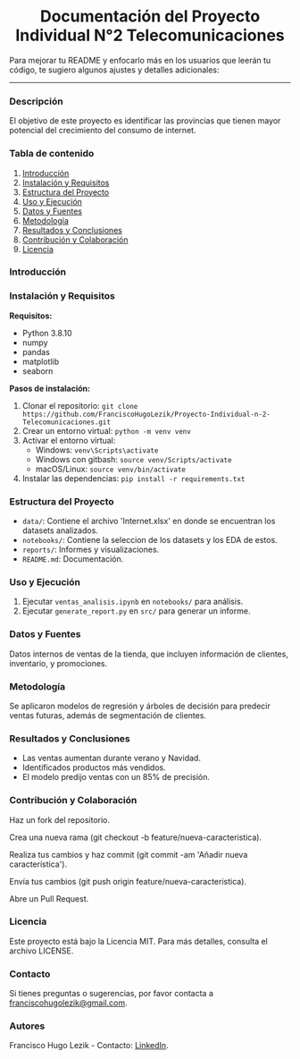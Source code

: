 <h1 align='center'>
<b>Documentación del Proyecto Individual N°2 Telecomunicaciones</b>
</h1>

Para mejorar tu README y enfocarlo más en los usuarios que leerán tu código, te sugiero algunos ajustes y detalles adicionales:

---

### Descripción

El objetivo de este proyecto es identificar las provincias que tienen mayor potencial del crecimiento del consumo de internet.

### Tabla de contenido
1. [Introducción](#introducción)
2. [Instalación y Requisitos](#instalación-y-requisitos)
3. [Estructura del Proyecto](#estructura-del-proyecto)
4. [Uso y Ejecución](#uso-y-ejecución)
5. [Datos y Fuentes](#datos-y-fuentes)
6. [Metodología](#metodología)
7. [Resultados y Conclusiones](#resultados-y-conclusiones)
8. [Contribución y Colaboración](#contribución-y-colaboración)
9. [Licencia](#licencia)

### Introducción

### Instalación y Requisitos
**Requisitos:**
- Python 3.8.10
- numpy
- pandas
- matplotlib
- seaborn

**Pasos de instalación:**
1. Clonar el repositorio: `git clone https://github.com/FranciscoHugoLezik/Proyecto-Individual-n-2-Telecomunicaciones.git`
2. Crear un entorno virtual: `python -m venv venv`
3. Activar el entorno virtual:
   - Windows: `venv\Scripts\activate`
   - Windows con gitbash: `source venv/Scripts/activate`
   - macOS/Linux: `source venv/bin/activate`
4. Instalar las dependencias: `pip install -r requirements.txt`

### Estructura del Proyecto
- `data/`: Contiene el archivo 'Internet.xlsx' en donde se encuentran los datasets analizados.
- `notebooks/`: Contiene la seleccion de los datasets y los EDA de estos.
- `reports/`: Informes y visualizaciones.
- `README.md`: Documentación.

### Uso y Ejecución
1. Ejecutar `ventas_analisis.ipynb` en `notebooks/` para análisis.
2. Ejecutar `generate_report.py` en `src/` para generar un informe.

### Datos y Fuentes
Datos internos de ventas de la tienda, que incluyen información de clientes, inventario, y promociones.

### Metodología
Se aplicaron modelos de regresión y árboles de decisión para predecir ventas futuras, además de segmentación de clientes.

### Resultados y Conclusiones
- Las ventas aumentan durante verano y Navidad.
- Identificados productos más vendidos.
- El modelo predijo ventas con un 85% de precisión.

### Contribución y Colaboración
Haz un fork del repositorio.

Crea una nueva rama (git checkout -b feature/nueva-caracteristica).

Realiza tus cambios y haz commit (git commit -am 'Añadir nueva característica').

Envía tus cambios (git push origin feature/nueva-caracteristica).

Abre un Pull Request.

### Licencia
Este proyecto está bajo la Licencia MIT. Para más detalles, consulta el archivo LICENSE.

### Contacto
Si tienes preguntas o sugerencias, por favor contacta a franciscohugolezik@gmail.com.

### Autores
Francisco Hugo Lezik - Contacto: [LinkedIn](www.linkedin.com/in/francisco-hugo-lezik-7b4256220).
